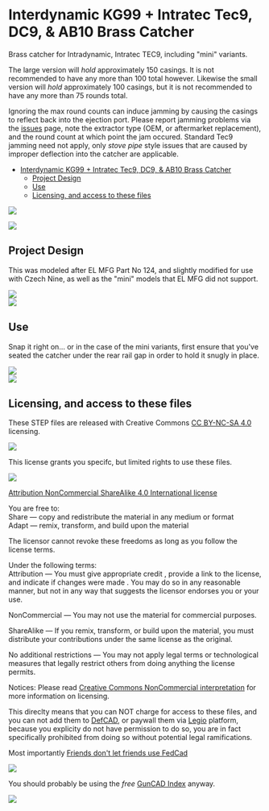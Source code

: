 # Interdynamic KG99 + Intratec Tec9, DC9, & AB10 Brass Catcher
Brass catcher for Intradynamic, Intratec TEC9, including "mini" variants. 

The large version will *hold* approximately 150 casings. It is not recommended to have any more than 100 total however. 
Likewise the small version will *hold* approximately 100 casings, but it is not recommended to have any more than 75 rounds total. 

Ignoring the max round counts can induce jamming by causing the casings to reflect back into the ejection port. Please report jamming problems via the [issues](https://github.com/MAVProxyUser/Interdynamic-Intratec-brass-catcher/issues) page, note the extractor type (OEM, or aftermarket replacement), and the round count at which point the jam occured. Standard Tec9 jamming need not apply, only *stove pipe* style issues that are caused by improper deflection into the catcher are applicable. 

* [Interdynamic KG99 + Intratec Tec9, DC9, & AB10 Brass Catcher](#Interdynamic-Intratec-brass-catcher) 
   * [Project Design](#project-design)
   * [Use](#use)
   * [Licensing, and access to these files](#licensing-and-access-to-these-files)
   
<img src="https://raw.githubusercontent.com/MAVProxyUser/Interdynamic-Intratec-brass-catcher/refs/heads/main/Sample.png"><br>

<img src="https://raw.githubusercontent.com/MAVProxyUser/Interdynamic-Intratec-brass-catcher/refs/heads/main/PrintedSamples.jpg"><br>

## Project Design
This was modeled after EL MFG Part No 124, and slightly modified for use with Czech Nine, as well as the "mini" models that EL MFG did not support.

<img src="https://raw.githubusercontent.com/MAVProxyUser/Interdynamic-Intratec-brass-catcher/refs/heads/main/ELMFG.png"><br>
<img src="https://raw.githubusercontent.com/MAVProxyUser/Interdynamic-Intratec-brass-catcher/refs/heads/main/ELMFG-PartNo-124.jpg"><br>

## Use

Snap it right on... or in the case of the mini variants, first ensure that you've seated the catcher under the rear rail gap in order to hold it snugly in place. 

<img src="https://raw.githubusercontent.com/MAVProxyUser/Interdynamic-Intratec-brass-catcher/refs/heads/main/AB10.png"><br>
<img src="https://raw.githubusercontent.com/MAVProxyUser/Interdynamic-Intratec-brass-catcher/refs/heads/main/DC9.png"><br>

## Licensing, and access to these files
These STEP files are released with Creative Commons [CC BY-NC-SA 4.0](https://creativecommons.org/licenses/by-nc-sa/4.0/) licensing. 
<p align="left">
  <img src="https://raw.githubusercontent.com/MAVProxyUser/NowAllOfChinaKnowsYouAreHere/master/ccbysancsa.png">
</p>

This license grants you specifc, but limited rights to use these files. 
<p align="left">
  <img src="https://raw.githubusercontent.com/MAVProxyUser/NowAllOfChinaKnowsYouAreHere/master/cc_license_spectrum.png">
</p>

[Attribution NonCommercial ShareAlike 4.0 International license](https://creativecommons.org/licenses/by-nc-sa/4.0/legalcode.en)

You are free to:<br>
Share — copy and redistribute the material in any medium or format<br>
Adapt — remix, transform, and build upon the material<br>

The licensor cannot revoke these freedoms as long as you follow the license terms.<br>

Under the following terms:<br>
Attribution — You must give appropriate credit , provide a link to the license, and indicate if changes were made . You may do so in any reasonable manner, but not in any way that suggests the licensor endorses you or your use.<br>

NonCommercial — You may not use the material for commercial purposes.<br>

ShareAlike — If you remix, transform, or build upon the material, you must distribute your contributions under the same license as the original.<br>

No additional restrictions — You may not apply legal terms or technological measures that legally restrict others from doing anything the license permits.<br>

Notices: Please read [Creative Commons NonCommercial interpretation](https://wiki.creativecommons.org/wiki/NonCommercial_interpretation) for more information on licensing.<br>

This direclty means that you can NOT charge for access to these files, and you can not add them to [DefCAD](https://defcad.com), or paywall them via [Legio](https://ddlegio.com) platform, because you explicity do not have permission to do so, you are in fact specifically prohibited from doing so without potential legal ramifications. 

Most importantly [Friends don't let friends use FedCad](https://www.reddit.com/r/fosscad/comments/13zzyi5/just_a_friendly_psa_for_those_who_dont_know_about/)
<p align="left">
  <img src="https://raw.githubusercontent.com/MAVProxyUser/NowAllOfChinaKnowsYouAreHere/master/fedcad.jpg">
</p>

You should probably be using the *free* [GunCAD Index](https://guncadindex.com) anyway.  
<p align="left">
  <img src="https://raw.githubusercontent.com/MAVProxyUser/NowAllOfChinaKnowsYouAreHere/master/GunCad.jpg">
</p>
